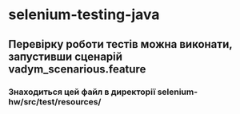 # selenium-testing-java

## Перевірку роботи тестів можна виконати, запустивши сценарій vadym_scenarious.feature 
### Знаходиться цей файл в директорії selenium-hw/src/test/resources/
